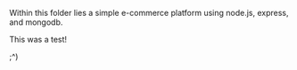 Within this folder lies a simple e-commerce platform using node.js, express, and mongodb.

This was a test!

;^)
